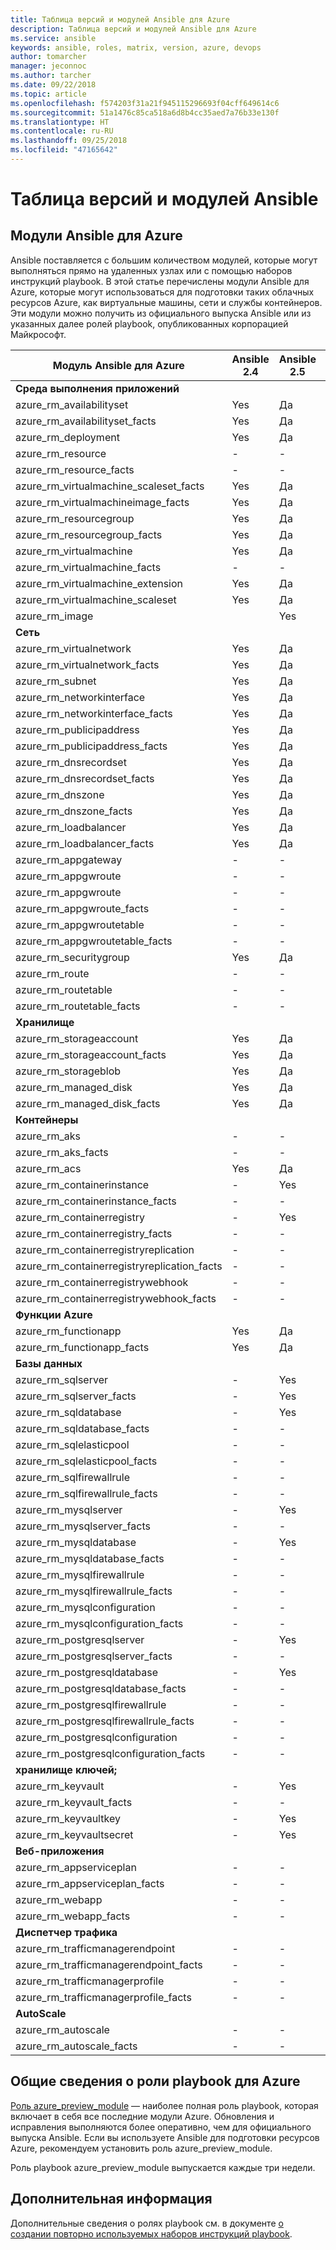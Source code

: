 ```yaml
---
title: Таблица версий и модулей Ansible для Azure
description: Таблица версий и модулей Ansible для Azure
ms.service: ansible
keywords: ansible, roles, matrix, version, azure, devops
author: tomarcher
manager: jeconnoc
ms.author: tarcher
ms.date: 09/22/2018
ms.topic: article
ms.openlocfilehash: f574203f31a21f945115296693f04cff649614c6
ms.sourcegitcommit: 51a1476c85ca518a6d8b4cc35aed7a76b33e130f
ms.translationtype: HT
ms.contentlocale: ru-RU
ms.lasthandoff: 09/25/2018
ms.locfileid: "47165642"
---
```

# <a name="ansible-module-and-version-matrix"></a>Таблица версий и модулей Ansible

## <a name="ansible-modules-for-azure"></a>Модули Ansible для Azure
Ansible поставляется с большим количеством модулей, которые могут выполняться прямо на удаленных узлах или с помощью наборов инструкций playbook.
В этой статье перечислены модули Ansible для Azure, которые могут использоваться для подготовки таких облачных ресурсов Azure, как виртуальные машины, сети и службы контейнеров. Эти модули можно получить из официального выпуска Ansible или из указанных далее ролей playbook, опубликованных корпорацией Майкрософт.

| Модуль Ansible для Azure                   |  Ansible 2.4 |  Ansible 2.5 |  Ansible 2.6 | Ansible 2.7 | [Роль Ansible](#introduction-to-azurepreviewmodule) | 
|---------------------------------------------|--------------|--------------|-----------------------------|-------------------------------------|-------------------------------------| 
| **Среда выполнения приложений**                    |           |                          |                          |                            |                                | 
| azure_rm_availabilityset                    | Yes          | Да                         | Да          | Да          | Yes                                 | 
| azure_rm_availabilityset_facts              | Yes          | Да                         | Да          | Да          | Yes                                 | 
| azure_rm_deployment                         | Yes          | Да                         | Да          | Да          | Yes                                 | 
| azure_rm_resource                           | -            | -                           | Yes          | Да          | Yes                                 | 
| azure_rm_resource_facts                     | -            | -                           | Yes          | Да          | Yes                                 | 
| azure_rm_virtualmachine_scaleset_facts      | Yes          | Да                         | Да          | Да          | Yes                                 | 
| azure_rm_virtualmachineimage_facts          | Yes          | Да                         | Да          | Да          | Yes                                 | 
| azure_rm_resourcegroup                      | Yes          | Да                         | Да          | Да          | Yes                                 | 
| azure_rm_resourcegroup_facts                | Yes          | Да                         | Да          | Да          | Yes                                 | 
| azure_rm_virtualmachine                     | Yes          | Да                         | Да          | Да          | Yes                                 | 
| azure_rm_virtualmachine_facts               | -            | -                           | -            | Yes          | Yes                                 | 
| azure_rm_virtualmachine_extension           | Yes          | Да                         | Да          | Да          | Yes                                 | 
| azure_rm_virtualmachine_scaleset            | Yes          | Да                         | Да          | Да          | Yes                                 | 
| azure_rm_image                              |              | Yes                         | Да          | Да          | Yes                                 | 
| **Сеть**                    |           |                          |                          |                             |                               | 
| azure_rm_virtualnetwork                     | Yes          | Да                         | Да          | Да          | Yes                                 | 
| azure_rm_virtualnetwork_facts               | Yes          | Да                         | Да          | Да          | Yes                                 | 
| azure_rm_subnet                             | Yes          | Да                         | Да          | Да          | Yes                                 | 
| azure_rm_networkinterface                   | Yes          | Да                         | Да          | Да          | Yes                                 | 
| azure_rm_networkinterface_facts             | Yes          | Да                         | Да          | Да          | Yes                                 | 
| azure_rm_publicipaddress                    | Yes          | Да                         | Да          | Да          | Yes                                 | 
| azure_rm_publicipaddress_facts              | Yes          | Да                         | Да          | Да          | Yes                                 | 
| azure_rm_dnsrecordset                       | Yes          | Да                         | Да          | Да          | Yes                                 | 
| azure_rm_dnsrecordset_facts                 | Yes          | Да                         | Да          | Да          | Yes                                 | 
| azure_rm_dnszone                            | Yes          | Да                         | Да          | Да          | Yes                                 | 
| azure_rm_dnszone_facts                      | Yes          | Да                         | Да          | Да          | Yes                                 | 
| azure_rm_loadbalancer                       | Yes          | Да                         | Да          | Да          | Yes                                 | 
| azure_rm_loadbalancer_facts                 | Yes          | Да                         | Да          | Да          | Yes                                 | 
| azure_rm_appgateway                         | -            | -                           | -            | Yes          | Yes                                 | 
| azure_rm_appgwroute                         | -            | -                           | -            | -            | Yes                                 | 
| azure_rm_appgwroute                         | -            | -                           | -            | -            | Yes                                 |
| azure_rm_appgwroute_facts                   | -            | -                           | -            | -            | Yes                                 |
| azure_rm_appgwroutetable                    | -            | -                           | -            | -            | Yes                                 |
| azure_rm_appgwroutetable_facts              | -            | -                           | -            | -            | Yes                                 | 
| azure_rm_securitygroup                      | Yes          | Да                         | Да          | Да          | Yes                                 |
| azure_rm_route                              | -            | -                           | -            | Yes          | Yes                                 | 
| azure_rm_routetable                         | -            | -                           | -            | Yes          | Yes                                 | 
| azure_rm_routetable_facts                   | -            | -                           | -            | Yes          | Yes                                 | 
| **Хранилище**                    |           |                          |                          |                             |                               | 
| azure_rm_storageaccount                     | Yes          | Да                         | Да          | Да          | Yes                                 | 
| azure_rm_storageaccount_facts               | Yes          | Да                         | Да          | Да          | Yes                                 | 
| azure_rm_storageblob                        | Yes          | Да                         | Да          | Да          | Yes                                 | 
| azure_rm_managed_disk                       | Yes          | Да                         | Да          | Да          | Yes                                 | 
| azure_rm_managed_disk_facts                 | Yes          | Да                         | Да          | Да          | Yes                                 | 
| **Контейнеры**                    |           |                          |                          |                            |                                | 
| azure_rm_aks                                | -            | -                           | Yes          | Да          | Yes                                 | 
| azure_rm_aks_facts                          | -            | -                           | Yes          | Да          | Yes                                 | 
| azure_rm_acs                                | Yes          | Да                         | Да          | Да          | Yes                                 | 
| azure_rm_containerinstance                  | -            | Yes                         | Да          | Да          | Yes                                 | 
| azure_rm_containerinstance_facts            | -            | -                           | -              | -            | Yes                                 | 
| azure_rm_containerregistry                  | -            | Yes                         | Да          | Да          | Yes                                 | 
| azure_rm_containerregistry_facts            | -            | -                           | -            | Yes          | Yes                                 | 
| azure_rm_containerregistryreplication       | -            | -                           | -            | -            | Yes                                 | 
| azure_rm_containerregistryreplication_facts | -            | -                           | -            | -            | Yes                                 | 
| azure_rm_containerregistrywebhook           | -            | -                           | -            | -            | Yes                                 | 
| azure_rm_containerregistrywebhook_facts     | -            | -                           | -            | -            | Yes                                 | 
| **Функции Azure**                    |           |                          |                          |                            |                                | 
| azure_rm_functionapp                        | Yes          | Да                         | Да          | Да          | Yes                                 | 
| azure_rm_functionapp_facts                  | Yes          | Да                         | Да          | Да          | Yes                                 | 
| **Базы данных**                    |           |                          |                          |                             |                               | 
| azure_rm_sqlserver                          | -            | Yes                         | Да          | Да          | Yes                                 | 
| azure_rm_sqlserver_facts                    | -            | Yes                         | Да          | Да          | Yes                                 | 
| azure_rm_sqldatabase                        | -            | Yes                         | Да          | Да          | Yes                                 | 
| azure_rm_sqldatabase_facts                  | -            | -                           | -            | -            | Yes                                 | 
| azure_rm_sqlelasticpool                     | -            | -                           | -            | -            | Yes                                 | 
| azure_rm_sqlelasticpool_facts               | -            | -                           | -            | -            | Yes                                 | 
| azure_rm_sqlfirewallrule                    | -            | -                           | -            | Yes          | Yes                                 | 
| azure_rm_sqlfirewallrule_facts              | -            | -                           | -            | -            | Yes                                 | 
| azure_rm_mysqlserver                        | -            | Yes                         | Да          | Да          | Yes                                 | 
| azure_rm_mysqlserver_facts                  | -            | -                           | -            | Yes          | Yes                                 | 
| azure_rm_mysqldatabase                      | -            | Yes                         | Да          | Да          | Yes                                 | 
| azure_rm_mysqldatabase_facts                | -            | -                           | -            | Yes          | Yes                                 | 
| azure_rm_mysqlfirewallrule                  | -            | -                           | -            | -            | Yes                                 | 
| azure_rm_mysqlfirewallrule_facts            | -            | -                           | -            | -            | Yes                                 | 
| azure_rm_mysqlconfiguration                 | -            | -                           | -            | -            | Yes                                 | 
| azure_rm_mysqlconfiguration_facts           | -            | -                           | -            | -            | Yes                                 | 
| azure_rm_postgresqlserver                   | -            | Yes                         | Да          | Да          | Yes                                 | 
| azure_rm_postgresqlserver_facts             | -            | -                           | -            | Yes          | Yes                                 | 
| azure_rm_postgresqldatabase                 | -            | Yes                         | Да          | Да          | Yes                                 | 
| azure_rm_postgresqldatabase_facts           | -            | -                           | -            | Yes          | Yes                                 | 
| azure_rm_postgresqlfirewallrule             | -            | -                           | -            | -            | Yes                                 | 
| azure_rm_postgresqlfirewallrule_facts       | -            | -                           | -            | -            | Yes                                 | 
| azure_rm_postgresqlconfiguration            | -            | -                           | -            | -            | Yes                                 | 
| azure_rm_postgresqlconfiguration_facts      | -            | -                           | -            | -            | Yes                                 | 
| **хранилище ключей;**                    |           |                          |                          |                             |                               | 
| azure_rm_keyvault                           | -            | Yes                         | Да          | Да          | Yes                                 |
| azure_rm_keyvault_facts                     | -            | -                           | -              | -              | Yes                               |
| azure_rm_keyvaultkey                        | -            | Yes                         | Да          | Да          | Yes                                 |
| azure_rm_keyvaultsecret                     | -            | Yes                         | Да          | Да          | Yes                                 |
| **Веб-приложения**                    |           |                          |                          |                             |                               | 
| azure_rm_appserviceplan                          | -            | -                         | -          | Yes          | Yes                                 | 
| azure_rm_appserviceplan_facts                    | -            | -                         | -          | Yes          | Yes                                 | 
| azure_rm_webapp                                  | -            | -                         | -          | Yes          | Yes                                 | 
| azure_rm_webapp_facts                            | -            | -                         | -          | Yes          | Yes                                 | 
| **Диспетчер трафика**                    |           |                          |                          |                             |                               | 
| azure_rm_trafficmanagerendpoint                  | -            | -                         | -          | Yes          | Yes                                 | 
| azure_rm_trafficmanagerendpoint_facts            | -            | -                         | -          | Yes          | Yes                                 | 
| azure_rm_trafficmanagerprofile                   | -            | -                         | -          | Yes          | Yes                                 | 
| azure_rm_trafficmanagerprofile_facts             | -            | -                         | -          | Yes          | Yes                                 | 
| **AutoScale**                    |           |                          |                          |                             |                               | 
| azure_rm_autoscale                  | -            | -                         | -          | Yes          | Yes                                 | 
| azure_rm_autoscale_facts            | -            | -                         | -          | Yes          | Yes                                 | 

## <a name="introduction-to-playbook-role-for-azure"></a>Общие сведения о роли playbook для Azure
[Роль azure_preview_module](https://galaxy.ansible.com/Azure/azure_preview_modules/) — наиболее полная роль playbook, которая включает в себя все последние модули Azure. Обновления и исправления выполняются более оперативно, чем для официального выпуска Ansible. Если вы используете Ansible для подготовки ресурсов Azure, рекомендуем установить роль azure_preview_module.

Роль playbook azure_preview_module выпускается каждые три недели.

## <a name="next-steps"></a>Дополнительная информация
Дополнительные сведения о ролях playbook см. в документе [о создании повторно используемых наборов инструкций playbook](http://docs.ansible.com/ansible/latest/playbooks_reuse.html). 
